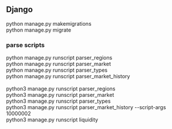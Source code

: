 ## Django
python manage.py makemigrations <br>
python manage.py migrate <br>

### parse scripts
python manage.py runscript parser_regions <br>
python manage.py runscript parser_market <br>
python manage.py runscript parser_types <br>
python manage.py runscript parser_market_history <br>
 <br>
python3 manage.py runscript parser_regions <br>
python3 manage.py runscript parser_market <br>
python3 manage.py runscript parser_types <br>
python3 manage.py runscript parser_market_history --script-args 10000002<br>
python3 manage.py runscript liquidity <br>
